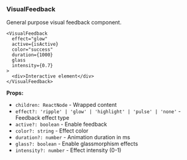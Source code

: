 ### VisualFeedback

General purpose visual feedback component.

```tsx
<VisualFeedback
  effect="glow"
  active={isActive}
  color="success"
  duration={1000}
  glass
  intensity={0.7}
>
  <div>Interactive element</div>
</VisualFeedback>
```

**Props:**
- `children: ReactNode` - Wrapped content
- `effect?: 'ripple' | 'glow' | 'highlight' | 'pulse' | 'none'` - Feedback effect type
- `active?: boolean` - Enable feedback
- `color?: string` - Effect color
- `duration?: number` - Animation duration in ms
- `glass?: boolean` - Enable glassmorphism effects
- `intensity?: number` - Effect intensity (0-1)

